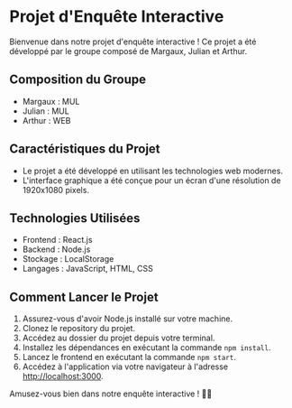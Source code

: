 # Projet d'Enquête Interactive

Bienvenue dans notre projet d'enquête interactive ! Ce projet a été développé par le groupe composé de Margaux, Julian et Arthur.

## Composition du Groupe
- Margaux : MUL
- Julian : MUL
- Arthur : WEB 

## Caractéristiques du Projet
- Le projet a été développé en utilisant les technologies web modernes.
- L'interface graphique a été conçue pour un écran d'une résolution de 1920x1080 pixels.

## Technologies Utilisées
- Frontend : React.js
- Backend : Node.js
- Stockage : LocalStorage
- Langages : JavaScript, HTML, CSS

## Comment Lancer le Projet
1. Assurez-vous d'avoir Node.js installé sur votre machine.
2. Clonez le repository du projet.
3. Accédez au dossier du projet depuis votre terminal.
4. Installez les dépendances en exécutant la commande `npm install`.
5. Lancez le frontend en exécutant la commande `npm start`.
6. Accédez à l'application via votre navigateur à l'adresse [http://localhost:3000](http://localhost:3000).

Amusez-vous bien dans notre enquête interactive ! 🕵️‍♂  ️
